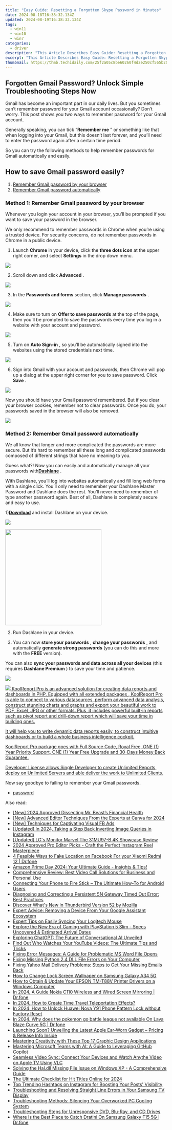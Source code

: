 ```yaml
---
title: "Easy Guide: Resetting a Forgotten Skype Password in Minutes"
date: 2024-08-18T16:38:32.134Z
updated: 2024-08-19T16:38:32.134Z
tags:
  - win11
  - win10
  - win7
categories:
  - driver
description: "This Article Describes Easy Guide: Resetting a Forgotten Skype Password in Minutes"
excerpt: "This Article Describes Easy Guide: Resetting a Forgotten Skype Password in Minutes"
thumbnail: https://thmb.techidaily.com/25f2a05c8be60260f4d2e250cf565b20fcb8e042ff2a6a838a8d8235c347643c.jpg
---
```


## Forgotten Gmail Password? Unlock Simple Troubleshooting Steps Now

Gmail has become an important part in our daily lives. But you sometimes can’t remember password for your Gmail account occasionally? Don’t worry. This post shows you two ways to remember password for your Gmail account.

 Generally speaking, you can tick “**Remember me** ” or something like that when logging into your Gmail, but this doesn’t last forever, and you’ll need to enter the password again after a certain time period.

 So you can try the following methods to help remember passwords for Gmail automatically and easily.

## How to save Gmail password easily?

1. [Remember Gmail password by your browser](https://tools.techidaily.com/drivereasy/download/)
2. [Remember Gmail password automatically](https://tools.techidaily.com/drivereasy/download/)

### Method 1: Remember Gmail password by your browser

 Whenever you login your account in your browser, you’ll be prompted if you want to save your password in the browser.

 We only recommend to remember passwords in Chrome when you’re using a trusted device. For security concerns, do not remember passwords in Chrome in a public device.

1) Launch **Chrome** in your device, click the **three dots icon** at the upper right corner, and select **Settings** in the drop down menu.

![](https://images.drivereasy.com/wp-content/uploads/2018/10/img_5bd03bff522ce.jpg)

2) Scroll down and click **Advanced** .

![](https://images.drivereasy.com/wp-content/uploads/2018/10/img_5bd03c1476f5b.jpg)

3) In the **Passwords and forms** section, click **Manage passwords** .

![](https://images.drivereasy.com/wp-content/uploads/2018/10/img_5bd03c278ee6d.jpg)

4) Make sure to turn on **Offer to save passwords**  at the top of the page, then you’ll be prompted to save the passwords every time you log in a website with your account and password.

![](https://images.drivereasy.com/wp-content/uploads/2018/10/img_5bd03c45528a2.jpg)

5) Turn on **Auto Sign-in**  , so you’ll be automatically signed into the websites using the stored credentials next time.

![](https://images.drivereasy.com/wp-content/uploads/2018/10/img_5bd03c5ceb8d8.jpg)

 6) Sign into Gmail with your account and passwords, then Chrome will pop up a dialog at the upper right corner for you to save password. Click **Save** .

![](https://images.drivereasy.com/wp-content/uploads/2018/10/img_5bd03c7c82588.png)

 Now you should have your Gmail password remembered. But if you clear your browser cookies, remember not to clear passwords. Once you do, your passwords saved in the browser will also be removed.

<!-- affiliate ads begin -->
<a href="https://store.massmailsoftware.com/order/checkout.php?PRODS=2069351&QTY=1&AFFILIATE=108875&CART=1"><img src="https://secure.avangate.com/images/merchant/dc87c13749315c7217cdc4ac692e704c/banera_for_partners-24_%282%29.jpg" border="0"></a>
<!-- affiliate ads end -->
### Method 2: Remember Gmail password automatically

 We all know that longer and more complicated the passwords are more secure. But it’s hard to remember all these long and complicated passwords composed of different strings that have no meaning to you.

 Guess what?! Now you can easily and automatically manage all your passwords with[**Dashlane**](https://tools.techidaily.com/drivereasy/download/) .

 With Dashlane, you’ll log into websites automatically and fill long web forms with a single click. You’ll only need to remember your Dashlane Master Password and Dashlane does the rest. You’ll never need to remember of type another password again. Best of all, Dashlane is completely secure and easy to use.

 1)[**Download**](https://tools.techidaily.com/drivereasy/download/)  and install Dashlane on your device.

![](https://images.drivereasy.com/wp-content/uploads/2018/05/img_5af66de7ed746.jpg)

<!-- affiliate ads begin -->
<a href="https://natural-cycles.sjv.io/c/5597632/2072199/17885" target="_top" id="2072199"><img src="//a.impactradius-go.com/display-ad/17885-2072199" border="0" alt="" width="300" height="300"/></a><img height="0" width="0" src="https://imp.pxf.io/i/5597632/2072199/17885" style="position:absolute;visibility:hidden;" border="0" />
<!-- affiliate ads end -->
2) Run Dashlane in your device.

3) You can now **store your passwords** , **change your passwords** , and automatically **generate strong passwords** (you can do this and more with the **FREE** version).

You can also **sync your passwords and data across all your devices** (this requires **Dashlane Premium** ) to save your time and patience.

![](https://images.drivereasy.com/wp-content/uploads/2018/05/img_5aed18cec9fb3.jpg)

<!-- affiliate ads begin -->
<a href="https://secure.2checkout.com/order/checkout.php?PRODS=4737285&QTY=1&AFFILIATE=108875&CART=1"><img src="https://secure.avangate.com/images/merchant/b2f83c409ce63012229fb9cd465bdcfe/products/copy_reporting_system.png" border="0">  KoolReport Pro  is an advanced solution for creating data reports and dashboards in PHP. Equipped with all  extended packages , KoolReport Pro is able to connect to various datasources, perform advanced data analysis, construct stunning charts and graphs and export your beautiful work to PDF, Excel, JPG or other formats. Plus, it includes powerful built-in reports such as pivot report and drill-down report which will save your time in building ones. 

 It will help you to write dynamic data reports easily, to construct intuitive dashboards or to build a whole business intelligence cockpit. 

  KoolReport Pro  package goes with Full Source Code, Royal Free, ONE (1) Year Priority Support, ONE (1) Year Free Upgrade and 30-Days Money Back Guarantee. 

  Developer License  allows  Single Developer  to create Unlimited Reports, deploy on Unlimited Servers and able deliver the work to Unlimited Clients. </a>
<!-- affiliate ads end -->
 Now say goodbye to failing to remember your Gmail passwords.

* [password](https://tools.techidaily.com/drivereasy/download/)

<ins class="adsbygoogle"
     style="display:block"
     data-ad-format="autorelaxed"
     data-ad-client="ca-pub-7571918770474297"
     data-ad-slot="1223367746"></ins>



<ins class="adsbygoogle"
     style="display:block"
     data-ad-client="ca-pub-7571918770474297"
     data-ad-slot="8358498916"
     data-ad-format="auto"
     data-full-width-responsive="true"></ins>

<span class="atpl-alsoreadstyle">Also read:</span>
<div><ul>
<li><a href="https://youtube-tips.techidaily.com/024-approved-dissecting-mr-beasts-financial-health/"><u>[New] 2024 Approved  Dissecting Mr. Beast’s Financial Health</u></a></li>
<li><a href="https://fox-boxes.techidaily.com/new-advanced-editor-techniques-from-the-experts-at-canva-for-2024/"><u>[New] Advanced Editor Techniques From the Experts at Canva for 2024</u></a></li>
<li><a href="https://facebook-clips.techidaily.com/new-techniques-for-captivating-visual-fb-ads/"><u>[New] Techniques for Captivating Visual FB Ads</u></a></li>
<li><a href="https://instagram-video-recordings.techidaily.com/updated-in-2024-taking-a-step-back-inverting-image-queries-in-instagram/"><u>[Updated] In 2024, Taking a Step Back  Inverting Image Queries in Instagram</u></a></li>
<li><a href="https://extra-guidance.techidaily.com/updated-lgs-monitor-marvel-the-31mu97-b-4k-showcase-review/"><u>[Updated] LG's Monitor Marvel  The 31MU97-B 4K Showcase Review</u></a></li>
<li><a href="https://instagram-clips.techidaily.com/2024-approved-pro-editor-picks-craft-the-perfect-instagram-reel-masterpiece/"><u>2024 Approved  Pro Editor Picks - Craft the Perfect Instagram Reel Masterpiece</u></a></li>
<li><a href="https://location-social.techidaily.com/4-feasible-ways-to-fake-location-on-facebook-for-your-xiaomi-redmi-12-drfone-by-drfone-virtual-android/"><u>4 Feasible Ways to Fake Location on Facebook For your Xiaomi Redmi 12 | Dr.fone</u></a></li>
<li><a href="https://techno-recovery.techidaily.com/amazon-prime-day-2024-your-ultimate-guide-insights-and-tips/"><u>Amazon Prime Day 2024: Your Ultimate Guide - Insights & Tips!</u></a></li>
<li><a href="https://techno-recovery.techidaily.com/comprehensive-review-best-video-call-solutions-for-business-and-personal-use/"><u>Comprehensive Review: Best Video Call Solutions for Business and Personal Use</u></a></li>
<li><a href="https://techno-recovery.techidaily.com/connecting-your-phone-to-fire-stick-the-ultimate-how-to-for-android-users/"><u>Connecting Your Phone to Fire Stick – The Ultimate How-To for Android Users</u></a></li>
<li><a href="https://techno-recovery.techidaily.com/diagnosing-and-correcting-a-persistent-5n-gateway-timed-out-error-best-practices/"><u>Diagnosing and Correcting a Persistent 5N Gateway Timed Out Error: Best Practices</u></a></li>
<li><a href="https://techno-recovery.techidaily.com/discover-whats-new-in-thunderbird-version-52-by-mozilla/"><u>Discover What's New in Thunderbird Version 52 by Mozilla</u></a></li>
<li><a href="https://techno-recovery.techidaily.com/expert-advice-removing-a-device-from-your-google-assistant-ecosystem/"><u>Expert Advice: Removing a Device From Your Google Assistant Ecosystem</u></a></li>
<li><a href="https://techno-recovery.techidaily.com/expert-tips-on-easily-syncing-your-logitech-mouse/"><u>Expert Tips on Easily Syncing Your Logitech Mouse</u></a></li>
<li><a href="https://tech-recovery.techidaily.com/explore-the-new-era-of-gaming-with-playstation-5-slim-specs-uncovered-and-estimated-arrival-dates/"><u>Explore the New Era of Gaming with PlayStation 5 Slim - Specs Uncovered & Estimated Arrival Dates</u></a></li>
<li><a href="https://techno-recovery.techidaily.com/exploring-chatgpt-the-future-of-conversational-ai-unveiled/"><u>Exploring ChatGPT: The Future of Conversational AI Unveiled</u></a></li>
<li><a href="https://techno-recovery.techidaily.com/find-out-who-watches-your-youtube-videos-the-ultimate-tips-and-tricks/"><u>Find Out Who Watches Your YouTube Videos: The Ultimate Tips and Tricks</u></a></li>
<li><a href="https://techno-recovery.techidaily.com/fixing-error-messages-a-guide-for-problematic-ms-word-file-opens/"><u>Fixing Error Messages: A Guide for Problematic MS Word File Opens</u></a></li>
<li><a href="https://techno-recovery.techidaily.com/fixing-missing-python-24-dll-file-errors-on-your-computer/"><u>Fixing Missing Python 2.4 DLL File Errors on Your Computer</u></a></li>
<li><a href="https://techno-recovery.techidaily.com/fixing-yahoo-mail-delivery-problems-steps-to-get-your-missing-emails-back/"><u>Fixing Yahoo Mail Delivery Problems: Steps to Get Your Missing Emails Back</u></a></li>
<li><a href="https://android-unlock.techidaily.com/how-to-change-lock-screen-wallpaper-on-samsung-galaxy-a34-5g-by-drfone-android/"><u>How to Change Lock Screen Wallpaper on Samsung Galaxy A34 5G</u></a></li>
<li><a href="https://win-amazing.techidaily.com/how-to-obtain-and-update-your-epson-tm-t88v-printer-drivers-on-a-windows-computer/"><u>How to Obtain & Update Your EPSON TM-T88V Printer Drivers on a Windows Computer</u></a></li>
<li><a href="https://screen-mirror.techidaily.com/in-2024-a-guide-nokia-c110-wireless-and-wired-screen-mirroring-drfone-by-drfone-android/"><u>In 2024, A Guide Nokia C110 Wireless and Wired Screen Mirroring | Dr.fone</u></a></li>
<li><a href="https://fox-boxes.techidaily.com/in-2024-how-to-create-time-travel-teleportation-effects/"><u>In 2024, How to Create Time Travel Teleportation Effects?</u></a></li>
<li><a href="https://android-unlock.techidaily.com/in-2024-how-to-unlock-huawei-nova-y91-phone-pattern-lock-without-factory-reset-by-drfone-android/"><u>In 2024, How to Unlock Huawei Nova Y91 Phone Pattern Lock without Factory Reset</u></a></li>
<li><a href="https://android-pokemon-go.techidaily.com/in-2024-why-does-the-pokemon-go-battle-league-not-available-on-lava-blaze-curve-5g-drfone-by-drfone-virtual-android/"><u>In 2024, Why does the pokemon go battle league not available On Lava Blaze Curve 5G | Dr.fone</u></a></li>
<li><a href="https://techno-recovery.techidaily.com/launching-soon-unveiling-the-latest-apple-ear-worn-gadget-pricing-and-release-info-inside/"><u>Launching Soon? Unveiling the Latest Apple Ear-Worn Gadget – Pricing & Release Info Inside</u></a></li>
<li><a href="https://techno-recovery.techidaily.com/mastering-creativity-with-these-top-17-graphic-design-applications/"><u>Mastering Creativity with These Top 17 Graphic Design Applications</u></a></li>
<li><a href="https://techno-recovery.techidaily.com/mastering-microsoft-teams-with-ai-a-guide-to-leveraging-github-copilot/"><u>Mastering Microsoft Teams with AI: A Guide to Leveraging GitHub Copilot</u></a></li>
<li><a href="https://techno-recovery.techidaily.com/seamless-video-sync-connect-your-devices-and-watch-anythe-video-on-apple-tv-using-vlc/"><u>Seamless Video Sync: Connect Your Devices and Watch Anythe Video on Apple TV Using VLC</u></a></li>
<li><a href="https://techno-recovery.techidaily.com/solving-the-haldll-missing-file-issue-on-windows-xp-a-comprehensive-guide/"><u>Solving the Hal.dll Missing File Issue on Windows XP - A Comprehensive Guide</u></a></li>
<li><a href="https://some-approaches.techidaily.com/the-ultimate-checklist-for-hit-titles-online-for-2024/"><u>The Ultimate Checklist for Hit Titles Online for 2024</u></a></li>
<li><a href="https://techno-recovery.techidaily.com/top-trending-hashtags-on-instagram-for-boosting-your-posts-visibility/"><u>Top Trending Hashtags on Instagram for Boosting Your Posts' Visibility</u></a></li>
<li><a href="https://techno-recovery.techidaily.com/troubleshooting-and-resolving-straight-line-errors-in-your-samsung-tv-display/"><u>Troubleshooting and Resolving Straight Line Errors in Your Samsung TV Display</u></a></li>
<li><a href="https://techno-recovery.techidaily.com/troubleshooting-methods-silencing-your-overworked-pc-cooling-system/"><u>Troubleshooting Methods: Silencing Your Overworked PC Cooling System</u></a></li>
<li><a href="https://techno-recovery.techidaily.com/troubleshooting-steps-for-unresponsive-dvd-blu-ray-and-cd-drives/"><u>Troubleshooting Steps for Unresponsive DVD, Blu-Ray, and CD Drives</u></a></li>
<li><a href="https://change-location.techidaily.com/where-is-the-best-place-to-catch-dratini-on-samsung-galaxy-f15-5g-drfone-by-drfone-virtual-android/"><u>Where Is the Best Place to Catch Dratini On Samsung Galaxy F15 5G | Dr.fone</u></a></li>
</ul></div>
